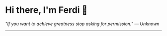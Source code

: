 <h1>Hi there, I'm Ferdi 👋</h1>

<p><em>
  "If you want to achieve greatness stop asking for permission." — Unknown
</em></p>

---
